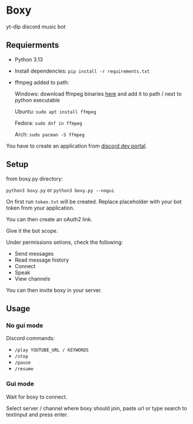 # Boxy
yt-dlp discord music bot

## Requierments

- Python 3.13
- Install dependencies: `pip install -r requirements.txt`
- ffmpeg added to path:
  
  Windows: download ffmpeg binaries [here](https://github.com/BtbN/FFmpeg-Builds/releases) and add it to path / next to python executable

  Ubuntu: `sudo apt install ffmpeg`

  Fedora: `sudo dnf in ffmpeg`

  Arch: `sudo pacman -S ffmpeg`

You have to create an application from [discord dev portal](https://discord.com/developers/docs/intro).

## Setup

from boxy.py directory:

`python3 boxy.py` or `python3 boxy.py --nogui`

On first run `token.txt` will be created. Replace placeholder with your bot token from your application.

You can then create an oAuth2 link.

Give it the bot scope.

Under permissions setions, check the following:
- Send messages
- Read message history
- Connect
- Speak
- View channels

You can then invite boxy in your server.

## Usage 

### No gui mode

Discord commands:
- `/play YOUTUBE_URL / KEYWORDS`<br/>
- `/stop`<br/>
- `/pause`<br/>
- `/resume`

### Gui mode

Wait for boxy to connect.

Select server / channel where boxy should join, paste url or type search to textinput and press enter.
